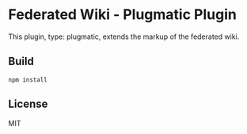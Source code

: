 # Federated Wiki - Plugmatic Plugin

This plugin, type: plugmatic, extends the markup of the federated wiki.

## Build

    npm install


## License

MIT

